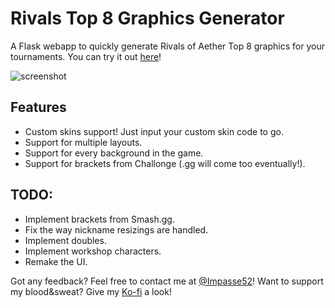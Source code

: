 # Rivals Top 8 Graphics Generator


A Flask webapp to quickly generate Rivals of Aether Top 8 graphics for your tournaments. You can try it out [here](https://roa-top8-graphics-generator.herokuapp.com/)!

![screenshot](https://i.imgur.com/ZLrYJyr.png)

## Features
- Custom skins support! Just input your custom skin code to go.
- Support for multiple layouts.
- Support for every background in the game.
- Support for brackets from Challonge (.gg will come too eventually!).

## TODO:
- Implement brackets from Smash.gg.
- Fix the way nickname resizings are handled.
- Implement doubles.
- Implement workshop characters.
- Remake the UI.


Got any feedback? Feel free to contact me at [@Impasse52](https://twitter.com/Impasse52)! Want to support my blood&sweat? Give my [Ko-fi](https://ko-fi.com/impasse52) a look!
